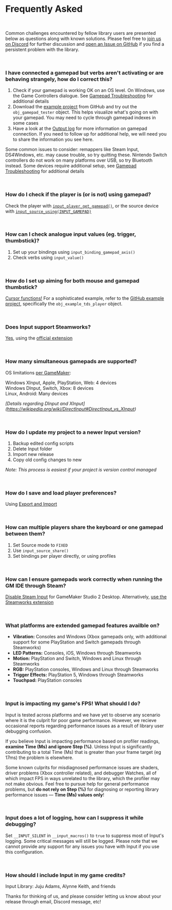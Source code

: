 # Frequently Asked

&nbsp;

Common challenges encountered by fellow library users are presented below as questions along with known solutions. Please feel free to [join us on Discord](https://discord.gg/8krYCqr) for further discussion and [open an Issue on GitHub](https://github.com/JujuAdams/Input/issues?q=is%3Aissue+is%3Aopen) if you find a persistent problem with the library.

&nbsp;

### I have connected a gamepad but verbs aren't activating or are behaving strangely, how do I correct this?

1. Check if your gamepad is working OK on an OS level. On Windows, use the Game Controllers dialogue. See [Gamepad Troubleshooting](Gamepad-Troubleshooting) for additional details
2. Download the [example project](https://github.com/JujuAdams/Input/archive/refs/heads/master.zip) from GitHub and try out the `obj_gamepad_tester` object. This helps visualize what's going on with your gamepad. You may need to cycle through gamepad indexes in some cases
3. Have a look at the [Output log](https://i.imgur.com/gy3CUcu.png) for more information on gamepad connection. If you need to follow up for additional help, we will need you to share the information you see here.

Some common issues to consider: remappers like Steam Input, DS4Windows, etc. may cause trouble, so try quitting these. Nintendo Switch controllers do not work on many platforms over USB, so try Bluetooth instead. Some devices require additional setup, see [Gamepad Troubleshooting](https://www.jujuadams.com/Input/#/6.2/Gamepad-Troubleshooting) for additional details

&nbsp;


### How do I check if the player is (or is not) using gamepad?

Check the player with [`input_player_get_gamepad()`](Functions-(Players)?id=player_get_gamepad), or the source device with [`input_source_using(INPUT_GAMEPAD)`](Functions-(Sources)?id=input_source_usingsource-playerindex)

&nbsp;


### How can I check analogue input values (eg. trigger, thumbstick)?

1. Set up your bindings using `input_binding_gamepad_axis()`
2. Check verbs using `input_value()`

&nbsp;


### How do I set up aiming for both mouse and gamepad thumbstick?

[Cursor functions!](Functions-(Cursor)) For a sophisticated example, refer to the [GitHub example project](https://github.com/JujuAdams/Input/archive/refs/heads/master.zip), specifically the `obj_example_tds_player` object.

&nbsp;


### Does Input support Steamworks?

[Yes](Steamworks), using the [official extension](https://github.com/YoYoGames/GMEXT-Steamworks)

&nbsp;



### How many simultaneous gamepads are supported?

OS limitations [per GameMaker](https://manual.yoyogames.com/GameMaker_Language/GML_Reference/Game_Input/GamePad_Input/Gamepad_Input.htm):

Windows XInput, Apple, PlayStation, Web: 4 devices<br>
Windows DInput, Switch, Xbox: 8 devices<br>
Linux, Android: Many devices<br>

_[Details regarding DInput and XInput] (https://wikipedia.org/wiki/DirectInput#DirectInput_vs_XInput)_

&nbsp;



### How do I update my project to a newer Input version?

1. Backup edited config scripts
2. Delete Input folder
3. Import new release
4. Copy old config changes to new

_Note: This process is easiest if your project is version control managed_

&nbsp;



### How do I save and load player preferences?

Using [Export and Import](Functions-(Exporting-and-Importing))

&nbsp;



### How can multiple players share the keyboard or one gamepad between them?

1. Set Source mode to `FIXED`
2. Use `input_source_share()`
3. Set bindings per player directly, or using profiles


&nbsp;



### How can I ensure gamepads work correctly when running the GM IDE through Steam?

[Disable Steam Input](https://i.imgur.com/cGdlVJO.png) for GameMaker Studio 2 Desktop. Alternatively, [use the Steamworks extension](Steamworks) 

&nbsp;



### What platforms are extended gamepad features availble on?

- **Vibration:** Consoles and Windows (Xbox gamepads only, with additional support for some PlayStation and Switch gamepads through Steamworks)
-  **LED Patterns:** Consoles, iOS, Windows through Steamworks
- **Motion:** PlayStation and Switch, Windows and Linux through Steamworks
- **RGB:** PlayStation consoles, Windows and Linux through Steamworks
-  **Trigger Effects:** PlayStation 5, Windows through Steamworks
- **Touchpad:** PlayStation consoles

&nbsp;



### Input is impacting my game's FPS! What should I do?

Input is tested across platforms and we have yet to observe any scenario where it is the culprit for poor game performance. However, we recieve occasional reports regarding performance issues as a result of library user debugging confusion. 

If you believe Input is impacting performance based on profiler readings, **examine Time (Ms) and ignore Step (%)**. Unless Input is significantly contributing to a total Time (Ms) that is greater than your frame target (eg 17ms) the problem is elsewhere. 

Some known culprits for misdiagnosed performance issues are shaders, driver problems (Xbox controller related), and debugger Watches, all of which impact FPS in ways unrelated to the library, which the profiler may not make obvious. Feel free to pursue help for general performance problems, but **do not rely on Step (%)** for diagnosing or reporting library performance issues — **Time (Ms) values only**!

&nbsp;


### Input does a lot of logging, how can I suppress it while debugging?

Set `__INPUT_SILENT` in `__input_macros()` to `true` to suppress most of Input's logging. Some critical messages will still be logged. Please note that we cannot provide any support for any issues you have with Input if you use this configuration. 

&nbsp;



### How should I include Input in my game credits?

Input Library: Juju Adams, Alynne Keith, and friends

Thanks for thinking of us, and please consider letting us know about your release through email, Discord message, etc!

&nbsp;

